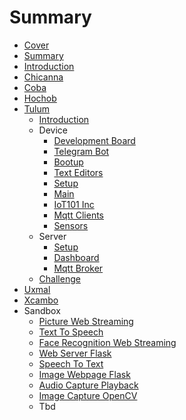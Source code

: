 # Summary

* [Cover](README.md)
* [Summary](SUMMARY.md)
* [Introduction](Introduction.md)
* [Chicanna](Chicanna/documentation/Chicanna.md)
* [Coba](Coba/documentation/Coba.md)
* [Hochob](Hochob/documentation/Hochob.md)
* [Tulum](Tulum/documentation/Openstack.md)
   * [Introduction](Tulum/documentation/Introduction.md)
   * Device
       * [Development Board](Tulum/documentation/DevelopmentBoard.md)
       * [Telegram Bot](Tulum/documentation/TelegramBot.md)
       * [Bootup](Tulum/documentation/Bootup.md)
       * [Text Editors](Tulum/documentation/TextEditors.md)
       * [Setup](Tulum/documentation/DeviceSetup.md)
       * [Main](Tulum/documentation/Main.md)
       * [IoT101 Inc](Tulum/documentation/IoT101Inc.md)
       * [Mqtt Clients](Tulum/documentation/MqttClients.md)
       * [Sensors](Tulum/documentation/Sensors.md)
   * Server
       * [Setup](Tulum/documentation/ServerSetup.md)
       * [Dashboard](Tulum/documentation/Dashboard.md)
       * [Mqtt Broker](Tulum/documentation/MqttBroker.md)
   * [Challenge](Tulum/documentation/Challenge.md)
* [Uxmal](Uxmal/documentation/Uxmal.md)
* [Xcambo](Xcambo/documentation/Xcambo.md)
* Sandbox
   * [Picture Web Streaming](PictureWebStreaming/README.md)
   * [Text To Speech](TextToSpeech/README.md)
   * [Face Recognition Web Streaming](FaceRecognitionWebStreaming/README.md)
   * [Web Server Flask](WebServerFlask/README.md)
   * [Speech To Text](SpeechToText/README.md)
   * [Image Webpage Flask](ImageWebpageFlask/README.md)
   * [Audio Capture Playback](AudioCapturePlayback/README.md)
   * [Image Capture OpenCV](ImageCaptureOpenCV/README.md)
   * Tbd

